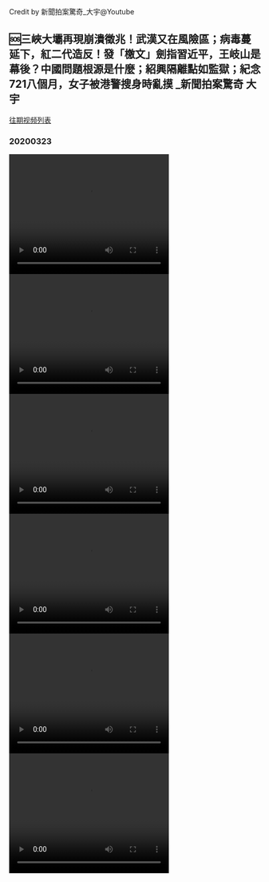 Credit by 新聞拍案驚奇_大宇@Youtube
## 🆘三峽大壩再現崩潰徵兆！武漢又在風險區；病毒蔓延下，紅二代造反！發「檄文」劍指習近平，王岐山是幕後？中國問題根源是什麼；紹興隔離點如監獄；紀念721八個月，女子被港警搜身時亂摸 _新聞拍案驚奇 大宇
[往期视频列表](/新聞拍案驚奇_大宇/list.html)
### 20200323
<video width="320" height="240" controls>
  <source src="/新聞拍案驚奇_大宇/videos/20200323_C-fogsNa2eA-split-001.mp4" type="video/mp4">
</video>
<video width="320" height="240" controls>
  <source src="/新聞拍案驚奇_大宇/videos/20200323_C-fogsNa2eA-split-002.mp4" type="video/mp4">
</video>
<video width="320" height="240" controls>
  <source src="/新聞拍案驚奇_大宇/videos/20200323_C-fogsNa2eA-split-003.mp4" type="video/mp4">
</video>
<video width="320" height="240" controls>
  <source src="/新聞拍案驚奇_大宇/videos/20200323_C-fogsNa2eA-split-004.mp4" type="video/mp4">
</video>
<video width="320" height="240" controls>
  <source src="/新聞拍案驚奇_大宇/videos/20200323_C-fogsNa2eA-split-005.mp4" type="video/mp4">
</video>
<video width="320" height="240" controls>
  <source src="/新聞拍案驚奇_大宇/videos/20200323_C-fogsNa2eA-split-006.mp4" type="video/mp4">
</video>
